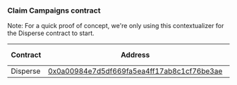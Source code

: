 ### Claim Campaigns contract

Note: For a quick proof of concept, we're only using this contextualizer for the Disperse contract to start.

| Contract | Address                                                                                                               | Chain ID |
| -------- | --------------------------------------------------------------------------------------------------------------------- | -------- |
| Disperse | [0x0a00984e7d5df669fa5ea4ff17ab8c1cf76be3ae](https://www.onceupon.gg/0x0a00984e7d5df669fa5ea4ff17ab8c1cf76be3ae:8453) | 8453     |
